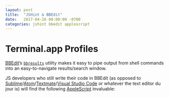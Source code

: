 ```yaml
---
layout: post
title:  "JSHint & BBEdit"
date:   2017-04-26 00:00:00 -0700
categories: jshint bbedit applescript
---
```


# Terminal.app Profiles

[BBEdit](https://www.barebones.com/products/bbedit/)’s [`bbresults`](https://www.barebones.com/support/bbedit/notes-11.6.html) utility makes it easy to pipe output from shell commands into an easy-to-navigate results/search window.

JS developers who still write their code in BBEdit (as opposed to [Sublime](https://www.sublimetext.com)/[Atom](https://atom.io)/[Textmate](https://macromates.com)/[Visual Studio Code](https://code.visualstudio.com) or whatever the text editor du jour is) will find the following [AppleScript](https://developer.apple.com/library/content/documentation/AppleScript/Conceptual/AppleScriptLangGuide/introduction/ASLR_intro.html) invaluable:

<script src="https://gist.github.com/davidfmiller/1790b90dfbc7781df757e85ff5cc9ac4.js"></script>
